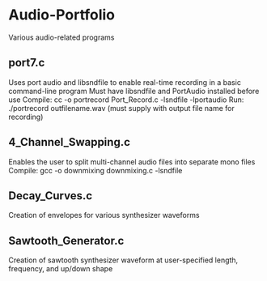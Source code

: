 # Audio-Portfolio
Various audio-related programs

## port7.c
Uses port audio and libsndfile to enable real-time recording in a basic command-line program
Must have libsndfile and PortAudio installed before use
Compile: cc -o portrecord Port_Record.c -lsndfile -lportaudio
Run: ./portrecord outfilename.wav (must supply with output file name for recording)

## 4_Channel_Swapping.c
Enables the user to split multi-channel audio files into separate mono files
Compile: gcc -o downmixing downmixing.c -lsndfile

## Decay_Curves.c
Creation of envelopes for various synthesizer waveforms

## Sawtooth_Generator.c
Creation of sawtooth synthesizer waveform at user-specified length, frequency, and up/down shape
